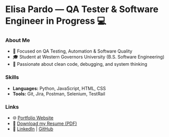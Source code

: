 # Elisa Pardo — QA Tester & Software Engineer in Progress 💻
### About Me
- 🎯 Focused on QA Testing, Automation & Software Quality  
- 🎓 Student at Western Governors University (B.S. Software Engineering)  
- 🧠 Passionate about clean code, debugging, and system thinking  

### Skills
- **Languages:** Python, JavaScript, HTML, CSS  
- **Tools:** Git, Jira, Postman, Selenium, TestRail  

### Links
- 🌐 [Portfolio Website](#)  
- 🧾 [Download my Resume (PDF)](Elisa_Pardo_Resume.pdf)  
- 💬 [LinkedIn](#) | [GitHub](#)

